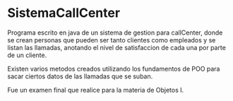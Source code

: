 # SistemaCallCenter

Programa escrito en java de un sistema de gestion para callCenter, donde se crean personas que pueden ser tanto clientes como empleados y se listan las llamadas, anotando el nivel de satisfaccion de cada una por parte de un cliente.


Existen varios metodos creados utilizando los fundamentos de POO para sacar ciertos datos de las llamadas que se suban.

Fue un examen final que realice para la materia de Objetos I.

